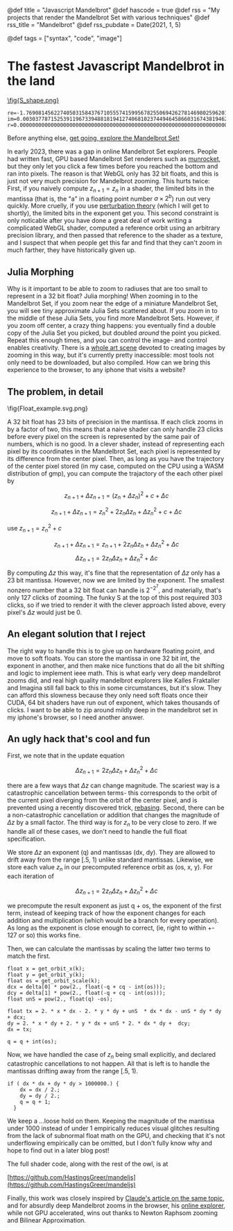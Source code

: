 
@def title = "Javascript Mandelbrot"
@def hascode = true
@def rss = "My projects that render the Mandelbrot Set with various techniques"
@def rss_title = "Mandelbrot"
@def rss_pubdate = Date(2021, 1, 5)

@def tags = ["syntax", "code", "image"]

# The fastest Javascript Mandelbrot in the land

[\fig{S_shape.png}](https://hastingsgreer.github.io/mandeljs/?;re=-1.76908145622740503158437671055574159956782550694262781469802596201397106425666554420093748345592145250;im=0.003037787152539119673394881819412740681023744946458660316743819462018920571341488787781769620915429870;r=0.000000000000000000000000000000000000000000000000000000000000000000000000000000000000000000061363668309;iterations=30000)
```
re=-1.7690814562274050315843767105557415995678255069426278146980259620139710642566655442009374834559214525490298159;
im=0.00303778715253911967339488181941274068102374494645866031674381946201892057134148878778176962091542987845068523;
r=0.00000000000000000000000000000000000000000000000000000000000000000000000000000000000000000006136366831622158191
```



Before anything else, 
[get going, explore the Mandelbrot Set!](https://hastingsgreer.github.io/mandeljs)

In early 2023, there was a gap in online Mandelbrot Set explorers. People had written fast, GPU based Mandelbrot Set renderers such as [munrocket](https://deep-mandelbrot.js.org/), but they only let you click a few times before you reached the bottom and ran into pixels. The
reason is that WebGL only has 32 bit floats, and this is just not very much precision for Mandelbrot zooming. This hurts twice: First, if you naively compute $z_{n + 1} = z_n$ in a shader, the limited bits in the mantissa (that is, the "a" in a floating point number $a \times 2^{b}$) run out very quickly. More cruelly, if you use [perturbation theory](http://www.science.eclipse.co.uk/sft_maths.pdf)
(which I will get to shortly), the limited bits in the exponent get you. This second constraint is only noticable after you have done a great deal of work writing a complicated WebGL shader, computed a reference orbit using an arbitrary precision library, and then passed that reference to the shader as a texture, and I suspect that when people get this far and find that they can't zoom in much farther, they have historically given up.

## Julia Morphing

Why is it important to be able to zoom to radiuses that are too small to represent in a 32 bit float? Julia morphing! When zooming in to the Mandelbrot Set, if you zoom near the edge of a miniature Mandelbrot Set, you will see tiny approximate Julia Sets scattered about. If you zoom in to the middle of these Julia Sets, you find more Mandelbrot Sets. However, if you zoom off center, a crazy thing happens: you eventually find a double copy of the Julia Set you picked, but doubled _around_ the point you picked. Repeat this enough times, and you can control the image- and control enables creativity. There is a [whole art scene](https://mathr.co.uk/web/m-artists.html#3rd-Order-Evolution) devoted to creating images by zooming in this way, but it's currently pretty inaccessible: most tools not only need to be downloaded, but also compiled. How can we bring this experience to the browser, to any iphone that visits a website?

## The problem, in detail

\fig{Float_example.svg.png}

A 32 bit float has 23 bits of precision in the mantissa. If each click zooms in by a factor of two, this means that a naive shader can only handle 23 clicks before every pixel on the screen is represented by the same pair of numbers, which is no good. In a clever shader, instead of representing each pixel by its coordinates in the Mandelbrot Set, each pixel is represented by its difference from the center pixel. Then, as long as you have the trajectory of the center pixel stored (in my case, computed on the CPU using a WASM distribution of gmp), you can compute the trajactory of the each other pixel by

$$z_{n + 1} + \Delta z_{n + 1} = (z_n + \Delta z_n)^2 + c + \Delta c$$


$$z_{n + 1} + \Delta z_{n + 1} = z_n^2 + 2 z_n \Delta z_n + \Delta z_n^2 + c + \Delta c$$

use $z_{n + 1} = z_n^2 + c$

$$z_{n + 1} + \Delta z_{n + 1} = z_{n + 1}  + 2 z_n \Delta z_n + \Delta z_n^2 + \Delta c$$
$$\Delta z_{n + 1} = 2 z_n \Delta z_n + \Delta z_n^2 + \Delta c$$

By computing $\Delta z$ this way, it's fine that the representation of $\Delta z$ only has a 23 bit mantissa. However, now we are limited  by the exponent. The smallest nonzero number that a 32 bit float can handle is $2^{-2^7}$, and materially, that's only 127 clicks of zooming. The funky S at the top of this post required 303 clicks, so if we tried to render it with the clever approach listed above, every pixel's $\Delta z$ would just be 0.

## An elegant solution that I reject

The right way to handle this is to give up on hardware floating point, and move to soft floats. You can store the mantissa in one 32 bit int, the exponent in another, and then make nice functions that do all the bit shifting and logic to implement ieee math. This is what early very deep mandelbrot zooms did, and real high quality mandelbrot explorers like Kalles Fraktaller and Imagina still fall back to this in some circumstances, but it's slow. They can afford this slowness because they only need soft floats once their CUDA, 64 bit shaders have run out of exponent, which takes thousands of clicks. I want to be able to zip around mildly deep in the mandelbrot set in my iphone's browser, so I need another answer.

## An ugly hack that's cool and fun

First, we note that in the update equation

$$\Delta z_{n + 1} = 2 z_n \Delta z_n + \Delta z_n^2 + \Delta c$$

there are a few ways that $\Delta z$ can change magnitude. The scariest way is a catastrophic cancellation between terms- this corresponds to the orbit of the current pixel diverging from the orbit of the center pixel, and is prevented using a recently discovered trick, [rebasing](https://fractalforums.org/fractal-mathematics-and-new-theories/28/another-solution-to-perturbation-glitches/4360/msg29835#msg29835). Second, there can be a non-catastrophic cancellation or addition that changes the magnitude of $\Delta z$ by a small factor. The third way is for $z_n$ to be very close to zero. If we handle all of these cases, we don't need to handle the full float specification. 

We store $\Delta z$ an exponent (q) and mantissas (dx, dy). They are allowed to drift away from the range [.5, 1) unlike standard mantissas. Likewise, we store each value $z_n$ in our precomputed reference orbit as (os, x, y). For each iteration of 

$$\Delta z_{n + 1} = 2 z_n \Delta z_n + \Delta z_n^2 + \Delta c$$

we precompute the result exponent as just q + os, the exponent of the first term, instead of keeping track of how the exponent changes for each addition and multiplication (which would be a branch for every operation). As long as the exponent is close enough to correct, (ie, right to within +- 127 or so) this works fine.

Then, we can calculate the mantissas by scaling the latter two terms to match the first. 

```
float x = get_orbit_x(k);
float y = get_orbit_y(k);
float os = get_orbit_scale(k);
dcx = delta[0] * pow(2., float(-q + cq - int(os)));
dcy = delta[1] * pow(2., float(-q + cq - int(os)));
float unS = pow(2., float(q) -os);

float tx = 2. * x * dx - 2. * y * dy + unS  * dx * dx - unS * dy * dy + dcx;
dy = 2. * x * dy + 2. * y * dx + unS * 2. * dx * dy +  dcy;
dx = tx;

q = q + int(os);
```

Now, we have handled the case of $z_n$ being small explicitly, and declared catastrophic cancellations to not happen. All that is left is to handle the mantissas drifting away from the range [.5, 1). 

```
if ( dx * dx + dy * dy > 1000000.) {
    dx = dx / 2.;
    dy = dy / 2.;
    q = q + 1;
  }
```

We keep a ...loose hold on them. Keeping the magnitude of the mantissa under 1000 instead of under 1 empirically reduces visual glitches resulting from the lack of subnormal float math on the GPU, and checking that it's not underflowing empirically can be omitted, but I don't fully know why and hope to find out in a later blog post!

The full shader code, along with the rest of the owl, is at

[https://github.com/HastingsGreer/mandeljs](https://github.com/HastingsGreer/mandeljs)

Finally, this work was closely inspired by [Claude's article on the same topic](https://mathr.co.uk/blog/2021-05-14_deep_zoom_theory_and_practice.html#a2021-05-14_deep_zoom_theory_and_practice_rescaling), and for absurdly deep Mandelbrot zooms in the browser, his [online explorer](https://fraktaler.mathr.co.uk/live/latest/), while not GPU accelerated, wins out thanks to Newton Raphsom zooming and Bilinear Approximation.



